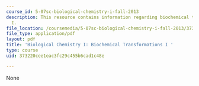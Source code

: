```yaml
---
course_id: 5-07sc-biological-chemistry-i-fall-2013
description: This resource contains information regarding biochemical transformations
  I.
file_location: /coursemedia/5-07sc-biological-chemistry-i-fall-2013/373220cee1eac3fc29c455b6cad1c48e_MIT5_07SCF13_Lec9.pdf
file_type: application/pdf
layout: pdf
title: 'Biological Chemistry I: Biochemical Transformations I '
type: course
uid: 373220cee1eac3fc29c455b6cad1c48e

---
```

None